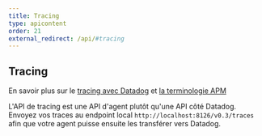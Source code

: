 ```yaml
---
title: Tracing
type: apicontent
order: 21
external_redirect: /api/#tracing
---
```


## Tracing
En savoir plus sur le [tracing avec Datadog](/tracing) et [la terminologie APM](/tracing/visualization/services_list/)

L'API de tracing est une API d'agent plutôt qu'une API côté Datadog. Envoyez vos traces au endpoint local `http://localhost:8126/v0.3/traces` afin que votre agent puisse ensuite les transférer vers Datadog.